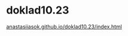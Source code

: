 # doklad10.23

<a href="https://anastasiiasok.github.io/doklad10.23/index.html" target="_blank">anastasiiasok.github.io/doklad10.23/index.html</a>
